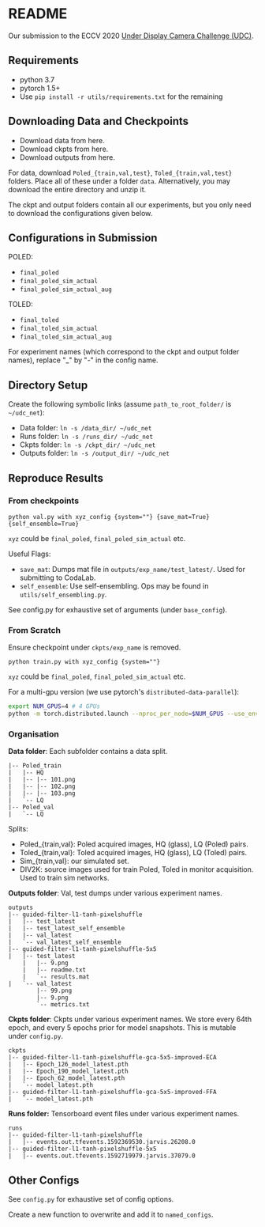 # README

Our submission to the ECCV 2020 [Under Display Camera Challenge (UDC)](https://rlq-tod.github.io/challenge2.html).

## Requirements

* python 3.7
* pytorch 1.5+
* Use `pip install -r utils/requirements.txt` for the remaining

## Downloading Data and Checkpoints

* Download data from here.
* Download ckpts from here.
* Download outputs from here.

For data, download `Poled_{train,val,test}`, `Toled_{train,val,test}` folders. Place all of these under a folder `data`. Alternatively, you may download the entire directory and unzip it.

The ckpt and output folders contain all our experiments, but you only need to download the configurations given below. 

## Configurations in Submission

POLED:
* `final_poled`
* `final_poled_sim_actual`
* `final_poled_sim_actual_aug`

TOLED:
* `final_toled`
* `final_toled_sim_actual`
* `final_toled_sim_actual_aug`

For experiment names (which correspond to the ckpt and output folder names), replace "_" by "-" in the config name.

## Directory Setup

Create the following symbolic links (assume `path_to_root_folder/` is `~/udc_net`):

* Data folder: `ln -s /data_dir/ ~/udc_net`
* Runs folder: `ln -s /runs_dir/ ~/udc_net`
* Ckpts folder: `ln -s /ckpt_dir/ ~/udc_net`
* Outputs folder: `ln -s /output_dir/ ~/udc_net`

## Reproduce Results

### From checkpoints

`python val.py with xyz_config {system=""} {save_mat=True} {self_ensemble=True}`

`xyz` could be `final_poled`, `final_poled_sim_actual` etc.

Useful Flags:

* `save_mat`: Dumps mat file in `outputs/exp_name/test_latest/`. Used for submitting to CodaLab.
* `self_ensemble`: Use self-ensembling. Ops may be found in `utils/self_ensembling.py`.

See config.py for exhaustive set of arguments (under `base_config`).


### From Scratch

Ensure checkpoint under `ckpts/exp_name` is removed.

`python train.py with xyz_config {system=""}`

`xyz` could be `final_poled`, `final_poled_sim_actual` etc.

For a multi-gpu version (we use pytorch's `distributed-data-parallel`):

```bash
export NUM_GPUS=4 # 4 GPUs
python -m torch.distributed.launch --nproc_per_node=$NUM_GPUS --use_env=True train.py with xyz_config distdataparallel=True {other flags}
```

### Organisation 

**Data folder**: Each subfolder contains a data split.

```shell
|-- Poled_train
|   |-- HQ
|   |-- |-- 101.png
|   |-- |-- 102.png
|   |-- |-- 103.png
|   `-- LQ
|-- Poled_val
|   `-- LQ
```

Splits: 
* Poled_{train,val}: Poled acquired images, HQ (glass), LQ (Poled) pairs.
* Toled_{train,val}: Toled acquired images, HQ (glass), LQ (Toled) pairs.
* Sim_{train,val}: our simulated set.
* DIV2K: source images used for train Poled, Toled in monitor acquisition. Used to train sim networks.

**Outputs folder**: Val, test dumps under various experiment names.

```shell
outputs
|-- guided-filter-l1-tanh-pixelshuffle
|   |-- test_latest
|   |-- test_latest_self_ensemble
|   |-- val_latest
|   `-- val_latest_self_ensemble
|-- guided-filter-l1-tanh-pixelshuffle-5x5
|   |-- test_latest
    |   |-- 9.png
    |   |-- readme.txt
    |   `-- results.mat
|   `-- val_latest
        |-- 99.png
        |-- 9.png
        `-- metrics.txt
```

**Ckpts folder**: Ckpts under various experiment names. We store every 64th epoch, and every 5 epochs prior for model snapshots. This is mutable under `config.py`.

```shell
ckpts
|-- guided-filter-l1-tanh-pixelshuffle-gca-5x5-improved-ECA
|   |-- Epoch_126_model_latest.pth
|   |-- Epoch_190_model_latest.pth
|   |-- Epoch_62_model_latest.pth
|   `-- model_latest.pth
|-- guided-filter-l1-tanh-pixelshuffle-gca-5x5-improved-FFA
|   `-- model_latest.pth
```

**Runs folder:** Tensorboard event files under various experiment names.

```shell
runs
|-- guided-filter-l1-tanh-pixelshuffle
|   |-- events.out.tfevents.1592369530.jarvis.26208.0
|-- guided-filter-l1-tanh-pixelshuffle-5x5
|   |-- events.out.tfevents.1592719979.jarvis.37079.0
```


## Other Configs

See `config.py` for exhaustive set of config options. 

Create a new function to overwrite and add it to `named_configs`. 